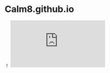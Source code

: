 # Calm8.github.io
！[](https://github.com/Calm8/Calm8.github.io/blob/main/images/%E9%9D%A2%E8%AF%95%E5%AE%98%E4%B8%80%E5%A4%B4%E5%83%8F.jpg)
![](https://github.com/Calm8/Calm8.github.io/blob/main/pdf/%E7%8E%8B%E4%BA%94%E7%9A%84%E7%AE%80%E5%8E%86.pdf)
